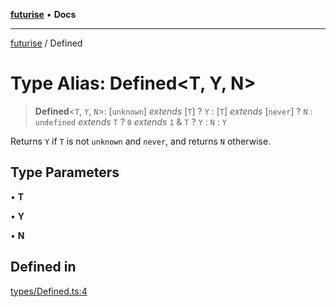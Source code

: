 [**futurise**](../README.md) • **Docs**

***

[futurise](../README.md) / Defined

# Type Alias: Defined\<T, Y, N\>

> **Defined**\<`T`, `Y`, `N`\>: [`unknown`] *extends* [`T`] ? `Y` : [`T`] *extends* [`never`] ? `N` : `undefined` *extends* `T` ? `0` *extends* `1` & `T` ? `Y` : `N` : `Y`

Returns `Y` if `T` is not `unknown` and `never`, and returns `N` otherwise.

## Type Parameters

• **T**

• **Y**

• **N**

## Defined in

[types/Defined.ts:4](https://github.com/nevoland/futurise/blob/8ffbf603501f9c1e62e0006561015802889e0a88/lib/types/Defined.ts#L4)
